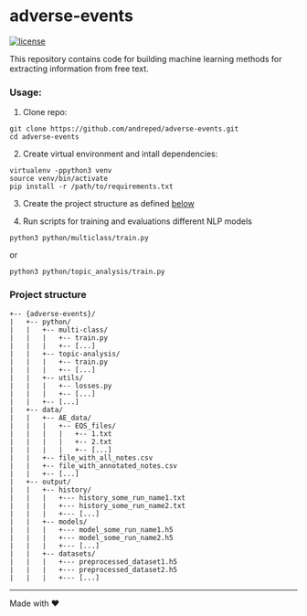 
# adverse-events
[![license](https://img.shields.io/github/license/DAVFoundation/captain-n3m0.svg?style=flat-square)](https://github.com/DAVFoundation/captain-n3m0/blob/master/LICENSE)

This repository contains code for building machine learning methods for extracting information from free text.

### Usage:

1) Clone repo:
```
git clone https://github.com/andreped/adverse-events.git
cd adverse-events
```

2) Create virtual environment and intall dependencies:
```
virtualenv -ppython3 venv
source venv/bin/activate
pip install -r /path/to/requirements.txt
```

3) Create the project structure as defined [below](https://github.com/andreped/adverse-events#project-structure)

4) Run scripts for training and evaluations different NLP models
```
python3 python/multiclass/train.py
```
or
```
python3 python/topic_analysis/train.py
```

### Project structure

```
+-- {adverse-events}/
|   +-- python/
|   |   +-- multi-class/
|   |   |   +-- train.py
|   |   |   +-- [...]
|   |   +-- topic-analysis/
|   |   |   +-- train.py
|   |   |   +-- [...]
|   |   +-- utils/
|   |   |   +-- losses.py
|   |   |   +-- [...]
|   |   +-- [...]
|   +-- data/
|   |   +-- AE_data/
|   |   |   +-- EQS_files/
|   |   |   |   +-- 1.txt
|   |   |   |   +-- 2.txt
|   |   |   |   +-- [...]
|   |   +-- file_with_all_notes.csv
|   |   +-- file_with_annotated_notes.csv
|   |   +-- [...]
|   +-- output/
|   |   +-- history/
|   |   |   +--- history_some_run_name1.txt
|   |   |   +--- history_some_run_name2.txt
|   |   |   +--- [...]
|   |   +-- models/
|   |   |   +--- model_some_run_name1.h5
|   |   |   +--- model_some_run_name2.h5
|   |   |   +--- [...]
|   |   +-- datasets/
|   |   |   +--- preprocessed_dataset1.h5
|   |   |   +--- preprocessed_dataset2.h5
|   |   |   +--- [...]
```

------

Made with :heart:
